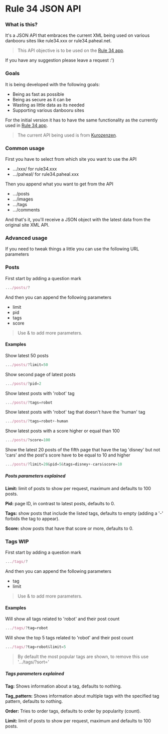# Rule 34 JSON API


### What is this?

It's a JSON API that embraces the current XML being used on various danbooru sites like rule34.xxx or rule34.paheal.net.

> This API objective is to be used on the [Rule 34 app](https://r34.app/).

 If you have any suggestion please leave a request :')


### Goals
It is being developed with the following goals:
- Being as fast as possible
- Being as secure as it can be
- Wasting as little data as its needed
- Supporting various danbooru sites

For the initial version it has to have the same functionality as the currently used in [Rule 34 app](https://r34.app/).

> The current API being used is from [Kurozenzen](https://github.com/kurozenzen/r34-json-api).


### Common usage

First you have to select from which site you want to use the API
- .../xxx/ for rule34.xxx
- .../paheal/ for rule34.paheal.xxx

Then you append what you want to get from the API
- .../posts 
- .../images
- .../tags
- .../comments

And that's it, you'll receive a JSON object with the latest data from the original site XML API.


### Advanced usage 

If you need to tweak things a little you can use the following URL parameters

### Posts

First start by adding a question mark 
```javascript
.../posts/?
```

And then you can append the following parameters
- limit 
- pid
- tags 
- score

> Use & to add more parameters.


#### Examples

Show latest 50 posts
```javascript
.../posts/?limit=50
```

Show second page of latest posts
```javascript
.../posts/?pid=2
```

Show latest posts with 'robot' tag
```javascript
.../posts/?tags=robot
```

Show latest posts with 'robot' tag that doesn't have the 'human' tag
```javascript
.../posts/?tags=robot+-human
```

Show latest posts with a score higher or equal than 100
```javascript
.../posts/?score=100
```

Show the latest 20 posts of the fifth page that have the tag 'disney' but not 'cars' and the post's score have to be equal to 10 and higher
```javascript
.../posts/?limit=20&pid=5&tags=disney+-cars&score=10
```


##### Posts parameters explained

**Limit:** limit of posts to show per request, maximum and defaults to 100 posts.

**Pid:** page ID, in contrast to latest posts, defaults to 0.

**Tags:** show posts that include the listed tags, defaults to empty (adding a '-' forbids the tag to appear).

**Score:** show posts that have that score or more, defaults to 0.

### Tags WIP


First start by adding a question mark 
```javascript
.../tags/?
```

And then you can append the following parameters
- tag
- limit

> Use & to add more parameters.


#### Examples

Will show all tags related to 'robot' and their post count
```javascript
.../tags/?tag=robot
```

Will show the top 5 tags related to 'robot' and their post count
```javascript
.../tags/?tag=robot&limit=5
```

> By default the most popular tags are shown, to remove this use '.../tags/?sort='

##### Tags parameters explained

**Tag:** Shows information about a tag, defaults to nothing.

**Tag_pattern:** Shows information about multiple tags with the specified tag pattern, defaults to nothing.

**Order:** Tries to order tags, defaults to order by popularity (count).

**Limit:** limit of posts to show per request, maximum and defaults to 100 posts.